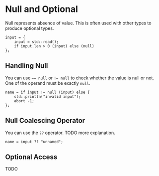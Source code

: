 # Null and Optional

Null represents absence of value. This is often used with other types to produce optional types.

```butter
input = {
    input = std::read();
    if input.len > 0 (input) else (null)
};
```

## Handling Null

You can use `== null` or `!= null` to check whether the value is null or not. One of the operand must be exactly `null`.

```butter
name = if input != null (input) else {
    std::println("invalid input");
    abort -1;
};
```

## Null Coalescing Operator

You can use the `??` operator. TODO more explanation.

```butter
name = input ?? "unnamed";
```

## Optional Access

TODO
